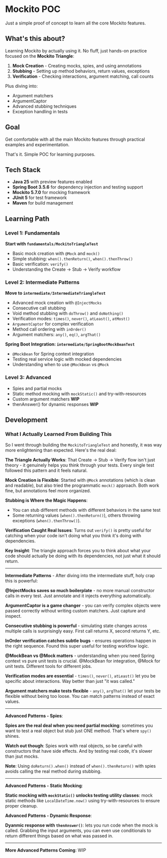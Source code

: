 # Mockito POC

Just a simple proof of concept to learn all the core Mockito features.

## What's this about?

Learning Mockito by actually using it. No fluff, just hands-on practice focused on the **Mockito Triangle**:

1. **Mock Creation** - Creating mocks, spies, and using annotations
2. **Stubbing** - Setting up method behaviors, return values, exceptions
3. **Verification** - Checking interactions, argument matching, call counts

Plus diving into:
- Argument matchers
- ArgumentCaptor
- Advanced stubbing techniques
- Exception handling in tests

## Goal

Get comfortable with all the main Mockito features through practical examples and experimentation.

That's it. Simple POC for learning purposes.

## Tech Stack

- **Java 25** with preview features enabled
- **Spring Boot 3.5.6** for dependency injection and testing support
- **Mockito 5.7.0** for mocking framework
- **JUnit 5** for test framework
- **Maven** for build management

## Learning Path

### Level 1: Fundamentals
**Start with `fundamentals/MockitoTriangleTest`**
- Basic mock creation with `@Mock` and `mock()`
- Simple stubbing: `when().thenReturn()`, `when().thenThrow()`
- Basic verification: `verify()`
- Understanding the Create → Stub → Verify workflow

### Level 2: Intermediate Patterns
**Move to `intermediate/IntermediateTriangleTest`**
- Advanced mock creation with `@InjectMocks`
- Consecutive call stubbing
- Void method stubbing with `doThrow()` and `doNothing()`
- Verification modes: `times()`, `never()`, `atLeast()`, `atMost()`
- `ArgumentCaptor` for complex verification
- Method call ordering with `inOrder()`
- Argument matchers: `any()`, `eq()`, `argThat()`

**Spring Boot Integration: `intermediate/SpringBootMockBeanTest`**
- `@MockBean` for Spring context integration
- Testing real service logic with mocked dependencies
- Understanding when to use `@MockBean` vs `@Mock`

### Level 3: Advanced
- Spies and partial mocks
- Static method mocking with `mockStatic()` and try-with-resources
- Custom argument matchers **WIP**
- thenAnswer() for dynamic responses **WIP**

## Development

### What I Actually Learned From Building This

So I went through building the `MockitoTriangleTest` and honestly, it was way more enlightening than expected. Here's the real deal:

**The Triangle Actually Works**: That Create → Stub → Verify flow isn't just theory - it genuinely helps you think through your tests. Every single test followed this pattern and it feels natural.

**Mock Creation is Flexible**: Started with `@Mock` annotations (which is clean and readable), but also tried the programmatic `mock()` approach. Both work fine, but annotations feel more organized.

**Stubbing is Where the Magic Happens**:
- You can stub different methods with different behaviors in the same test
- Some returning values (`when().thenReturn()`), others throwing exceptions (`when().thenThrow()`).

**Verification Caught Real Issues**: Turns out `verify()` is pretty useful for catching when your code isn't doing what you think it's doing with dependencies.

**Key Insight**: The triangle approach forces you to think about what your code should actually be doing with its dependencies, not just what it should return.

---

**Intermediate Patterns** - After diving into the intermediate stuff, holy crap this is powerful:

**@InjectMocks saves so much boilerplate** - no more manual constructor calls in every test. Just annotate and it injects everything automatically.

**ArgumentCaptor is a game changer** - you can verify complex objects were passed correctly without writing custom matchers. Just capture and inspect.

**Consecutive stubbing is powerful** - simulating state changes across multiple calls is surprisingly easy. First call returns X, second returns Y, etc.

**InOrder verification catches subtle bugs** - ensures operations happen in the right sequence. Found this super useful for testing workflow logic.

**@MockBean vs @Mock matters** - understanding when you need Spring context vs pure unit tests is crucial. @MockBean for integration, @Mock for unit tests. Different tools for different jobs.

**Verification modes are essential** - `times()`, `never()`, `atLeast()` let you be specific about interactions. Way better than just "it was called."

**Argument matchers make tests flexible** - `any()`, `argThat()` let your tests be flexible without being too loose. You can match patterns instead of exact values.

---

**Advanced Patterns - Spies**:

**Spies are the real deal when you need partial mocking**: sometimes you want to test a real object but stub just ONE method. That's where `spy()` shines.

**Watch out though**: Spies work with real objects, so be careful with constructors that have side effects. And by testing real code, it's slower than jsut mocks.

**Note**: Using `doReturn().when()` instead of `when().thenReturn()` with spies avoids calling the real method during stubbing.

---

**Advanced Patterns - Static Mocking**:

**Static mocking with `mockStatic()` unlocks testing utility classes**: mock static methods like `LocalDateTime.now()` using try-with-resources to ensure proper cleanup.

**Advanced Patterns - Dynamic Response**:

**Dyanmic response with `thenAnswer()`**: lets you run code when the mock is called. Grabbing the input arguments, you can even use conditionals to return different things based on what was passed in.

---

**More Advanced Patterns Coming**: WIP

